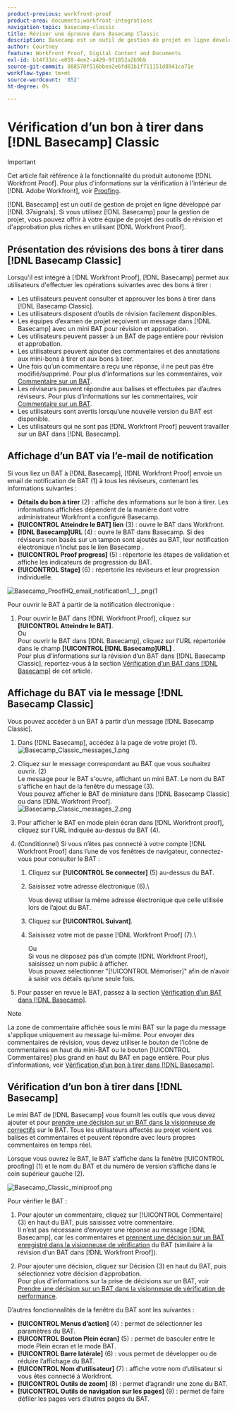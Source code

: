 ```yaml
---
product-previous: workfront-proof
product-area: documents;workfront-integrations
navigation-topic: basecamp-classic
title: Réviser une épreuve dans Basecamp Classic
description: Basecamp est un outil de gestion de projet en ligne développé par 37signals. Si vous utilisez Basecamp pour la gestion de projet, vous pouvez offrir à votre équipe de projet des outils de révision et d’approbation plus riches en utilisant [!DNL Workfront Proof].
author: Courtney
feature: Workfront Proof, Digital Content and Documents
exl-id: b14f33dc-e059-4ee2-a429-9f1852a2b9bb
source-git-commit: 088570f516bbea2e6fd81b1f711151d8941ca71e
workflow-type: tm+mt
source-wordcount: '852'
ht-degree: 0%

---
```


# Vérification d’un bon à tirer dans [!DNL Basecamp] Classic

>[!IMPORTANT]
>
>Cet article fait référence à la fonctionnalité du produit autonome [!DNL Workfront Proof]. Pour plus d&#39;informations sur la vérification à l&#39;intérieur de [!DNL Adobe Workfront], voir [Proofing](../../../review-and-approve-work/proofing/proofing.md).

[!DNL Basecamp] est un outil de gestion de projet en ligne développé par [!DNL 37signals]. Si vous utilisez [!DNL Basecamp] pour la gestion de projet, vous pouvez offrir à votre équipe de projet des outils de révision et d&#39;approbation plus riches en utilisant [!DNL Workfront Proof].

## Présentation des révisions des bons à tirer dans [!DNL Basecamp Classic]

Lorsqu&#39;il est intégré à [!DNL Workfront Proof], [!DNL Basecamp] permet aux utilisateurs d&#39;effectuer les opérations suivantes avec des bons à tirer :

* Les utilisateurs peuvent consulter et approuver les bons à tirer dans [!DNL Basecamp Classic].
* Les utilisateurs disposent d’outils de révision facilement disponibles.
* Les équipes d’examen de projet reçoivent un message dans [!DNL Basecamp] avec un mini BAT pour révision et approbation.
* Les utilisateurs peuvent passer à un BAT de page entière pour révision et approbation.
* Les utilisateurs peuvent ajouter des commentaires et des annotations aux mini-bons à tirer et aux bons à tirer.
* Une fois qu’un commentaire a reçu une réponse, il ne peut pas être modifié/supprimé. Pour plus d’informations sur les commentaires, voir [Commentaire sur un BAT](../../../review-and-approve-work/proofing/reviewing-proofs-within-workfront/comment-on-a-proof/comment-on-proof.md).
* Les réviseurs peuvent répondre aux balises et effectuées par d’autres réviseurs. Pour plus d’informations sur les commentaires, voir [Commentaire sur un BAT](../../../review-and-approve-work/proofing/reviewing-proofs-within-workfront/comment-on-a-proof/comment-on-proof.md).
* Les utilisateurs sont avertis lorsqu’une nouvelle version du BAT est disponible.
* Les utilisateurs qui ne sont pas [!DNL Workfront Proof] peuvent travailler sur un BAT dans [!DNL Basecamp].

## Affichage d’un BAT via l’e-mail de notification

Si vous liez un BAT à [!DNL Basecamp], [!DNL Workfront Proof] envoie un email de notification de BAT (1) à tous les réviseurs, contenant les informations suivantes :

* **Détails du bon à tirer** (2) : affiche des informations sur le bon à tirer. Les informations affichées dépendent de la manière dont votre administrateur Workfront a configuré Basecamp.
* **[!UICONTROL Atteindre le BAT] lien** (3) : ouvre le BAT dans Workfront.
* **[!DNL Basecamp]URL** (4) : ouvre le BAT dans Basecamp. Si des réviseurs non basés sur un tampon sont ajoutés au BAT, leur notification électronique n’inclut pas le lien Basecamp .
* **[!UICONTROL Proof progress]** (5) : répertorie les étapes de validation et affiche les indicateurs de progression du BAT.
* **[!UICONTROL Stage]** (6) : répertorie les réviseurs et leur progression individuelle.

![ Basecamp_ProofHQ_email_notification1__1_.png{1](assets/basecamp-proofhq-email-notification1--1--350x202.png)

Pour ouvrir le BAT à partir de la notification électronique :

1. Pour ouvrir le BAT dans [!DNL Workfront Proof], cliquez sur **[!UICONTROL Atteindre le BAT]**.\
   Ou\
   Pour ouvrir le BAT dans [!DNL Basecamp], cliquez sur l’URL répertoriée dans le champ **[!UICONTROL [!DNL Basecamp]URL]** .\
   Pour plus d’informations sur la révision d’un BAT dans [!DNL Basecamp Classic], reportez-vous à la section [Vérification d’un BAT dans [!DNL Basecamp]](#reviewing-a-proof-in-basecamp) de cet article.

## Affichage du BAT via le message [!DNL Basecamp Classic]

Vous pouvez accéder à un BAT à partir d’un message [!DNL Basecamp Classic].

1. Dans [!DNL Basecamp], accédez à la page de votre projet (1).\
   ![ Basecamp_Classic_messages_1.png](assets/basecamp-classic-messages-1-350x120.png)

1. Cliquez sur le message correspondant au BAT que vous souhaitez ouvrir. (2)\
   Le message pour le BAT s&#39;ouvre, affichant un mini BAT. Le nom du BAT s&#39;affiche en haut de la fenêtre du message (3).\
   Vous pouvez afficher le BAT de miniature dans [!DNL Basecamp Classic] ou dans [!DNL Workfront Proof].\
   ![ Basecamp_Classic_messages_2.png](assets/basecamp-classic-messages-2-350x501.png)

1. Pour afficher le BAT en mode plein écran dans [!DNL Workfront proof], cliquez sur l’URL indiquée au-dessus du BAT (4).
1. (Conditionnel) Si vous n’êtes pas connecté à votre compte [!DNL Workfront Proof] dans l’une de vos fenêtres de navigateur, connectez-vous pour consulter le BAT :

   1. Cliquez sur **[!UICONTROL Se connecter]** (5) au-dessus du BAT.
   1. Saisissez votre adresse électronique (6).\

      Vous devez utiliser la même adresse électronique que celle utilisée lors de l’ajout du BAT.
   1. Cliquez sur **[!UICONTROL Suivant]**.
   1. Saisissez votre mot de passe [!DNL Workfront Proof] (7).\

      Ou\
      Si vous ne disposez pas d’un compte [!DNL Workfront Proof], saisissez un nom public à afficher.\
      Vous pouvez sélectionner &quot;[!UICONTROL Mémoriser]&quot; afin de n’avoir à saisir vos détails qu’une seule fois.

1. Pour passer en revue le BAT, passez à la section [Vérification d’un BAT dans [!DNL Basecamp]](#reviewing-a-proof-in-basecamp).

>[!NOTE]
>
> La zone de commentaire affichée sous le mini BAT sur la page du message s&#39;applique uniquement au message lui-même. Pour envoyer des commentaires de révision, vous devez utiliser le bouton de l’icône de commentaires en haut du mini-BAT ou le bouton [!UICONTROL Commentaires] plus grand en haut du BAT en page entière. Pour plus d’informations, voir [Vérification d’un bon à tirer dans [!DNL Basecamp]](#reviewing-a-proof-in-basecamp).

## Vérification d’un bon à tirer dans [!DNL Basecamp]

Le mini BAT de [!DNL Basecamp] vous fournit les outils que vous devez ajouter et pour [ prendre une décision sur un BAT dans la visionneuse de correctifs](../../../review-and-approve-work/proofing/reviewing-proofs-within-workfront/make-a-decision-on-a-proof/make-decisions-on-proof.md) sur le BAT. Tous les utilisateurs affectés au projet voient vos balises et commentaires et peuvent répondre avec leurs propres commentaires en temps réel.

Lorsque vous ouvrez le BAT, le BAT s’affiche dans la fenêtre [!UICONTROL proofing] (1) et le nom du BAT et du numéro de version s’affiche dans le coin supérieur gauche (2).

![Basecamp_Classic_miniproof.png](assets/basecamp-classic-miniproof-350x350.png)

Pour vérifier le BAT :

1. Pour ajouter un commentaire, cliquez sur [!UICONTROL Commentaire] (3) en haut du BAT, puis saisissez votre commentaire.\
   Il n’est pas nécessaire d’envoyer une réponse au message [!DNL Basecamp], car les commentaires et [ prennent une décision sur un BAT enregistré dans la visionneuse de vérification](../../../review-and-approve-work/proofing/reviewing-proofs-within-workfront/make-a-decision-on-a-proof/make-decisions-on-proof.md) du BAT (similaire à la révision d’un BAT dans [!DNL Workfront Proof]).

1. Pour ajouter une décision, cliquez sur Décision (3) en haut du BAT, puis sélectionnez votre décision d’approbation.\
   Pour plus d’informations sur la prise de décisions sur un BAT, voir [Prendre une décision sur un BAT dans la visionneuse de vérification de performance](../../../review-and-approve-work/proofing/reviewing-proofs-within-workfront/make-a-decision-on-a-proof/make-decisions-on-proof.md#making-a-decision-on-a-proof).

D’autres fonctionnalités de la fenêtre du BAT sont les suivantes :

* **[!UICONTROL Menus d’action]** (4) : permet de sélectionner les paramètres du BAT.
* **[!UICONTROL Bouton Plein écran]** (5) : permet de basculer entre le mode Plein écran et le mode BAT.
* **[!UICONTROL Barre latérale]** (6) : vous permet de développer ou de réduire l’affichage du BAT.
* **[!UICONTROL Nom d’utilisateur]** (7) : affiche votre nom d’utilisateur si vous êtes connecté à Workfront.
* **[!UICONTROL Outils de zoom]** (8) : permet d’agrandir une zone du BAT.
* **[!UICONTROL Outils de navigation sur les pages]** (9) : permet de faire défiler les pages vers d’autres pages du BAT.

<!--For more information on reviewing proofs, see [Legacy proofing viewer Overview](../../../workfront-proof/wp-work-proofsfiles/review-proofs-lpv/legacy-proofing-viewer.md).-->
